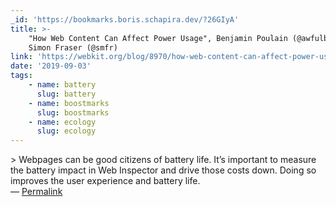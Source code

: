 ```yaml
---
_id: 'https://bookmarks.boris.schapira.dev/?26GIyA'
title: >-
    "How Web Content Can Affect Power Usage", Benjamin Poulain (@awfulben) &
    Simon Fraser (@smfr)
link: 'https://webkit.org/blog/8970/how-web-content-can-affect-power-usage/'
date: '2019-09-03'
tags:
    - name: battery
      slug: battery
    - name: boostmarks
      slug: boostmarks
    - name: ecology
      slug: ecology
---
```


&gt; Webpages can be good citizens of battery life. It’s important to measure
the battery impact in Web Inspector and drive those costs down. Doing so
improves the user experience and battery life. <br>&#8212;
<a href="https://bookmarks.boris.schapira.dev/?26GIyA" title="Permalink">Permalink</a>

